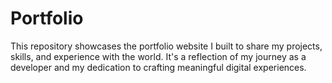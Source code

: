 # Portfolio
This repository showcases the portfolio website I built to share my projects, skills, and experience with the world. It's a reflection of my journey as a developer and my dedication to crafting meaningful digital experiences.
